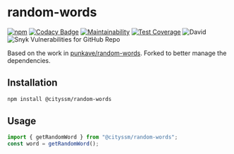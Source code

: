 # random-words

[![npm](https://img.shields.io/npm/v/@cityssm/random-words)](https://www.npmjs.com/package/@cityssm/random-words) [![Codacy Badge](https://img.shields.io/codacy/grade/11de7934f50041ef848dd81563ec8595)](https://www.codacy.com/gh/cityssm/random-words/dashboard) [![Maintainability](https://img.shields.io/codeclimate/maintainability/cityssm/random-words)](https://codeclimate.com/github/cityssm/random-words/maintainability) [![Test Coverage](https://img.shields.io/codeclimate/coverage/cityssm/random-words)](https://codeclimate.com/github/cityssm/random-words/test_coverage) ![David](https://img.shields.io/david/cityssm/random-words) ![Snyk Vulnerabilities for GitHub Repo](https://img.shields.io/snyk/vulnerabilities/github/cityssm/random-words)

Based on the work in [punkave/random-words](https://github.com/punkave/random-words).
Forked to better manage the dependencies.

## Installation

```bash
npm install @cityssm/random-words
```

## Usage

```javascript
import { getRandomWord } from "@cityssm/random-words";
const word = getRandomWord();
```
